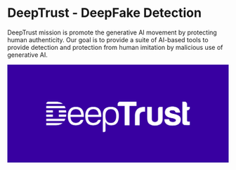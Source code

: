 # DeepTrust - DeepFake Detection
DeepTrust mission is promote the generative AI movement by protecting human authenticity. Our goal is to provide a suite of AI-based tools to provide detection and protection from human imitation by malicious use of generative AI.

![DeepTrust Logo](./deeptrust5-white-final.jpg)

